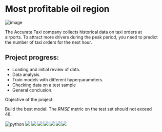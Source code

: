 # Most profitable oil region
![image](https://www.visitberlin.de/system/files/styles/visitberlin_hero_visitberlin_desktop_2x/private/image/Taxis_iStock.com_Foto%20Maxiphoto_DL_PPT_0.jpg?h=e5aec6c8&itok=gazAZU5e)

The Accurate Taxi company collects historical data on taxi orders at airports. To attract more drivers during the peak period, you need to predict the number of taxi orders for the next hour.


## Project progress:

- Loading and initial review of data.
- Data analysis.
- Train models with different hyperparameters.
- Checking data on a test sample
- General conclusion.

Objective of the project:

Build the best model. The *RMSE* metric on the test set should not exceed 48.

![python](https://img.shields.io/badge/Python-3.9-blue)
<img src="https://img.shields.io/badge/Numpy-DarkSlateGray?style=flat&logo=NumPy&logoColor=ЦВЕТ ЛОГОТИПА"/>
<img src="https://img.shields.io/badge/Scikit--learn-blue?style=flat&logo=scikit-learn&logoColor=ЦВЕТ ЛОГОТИПА"/>
<img src="https://img.shields.io/badge/Matplotlib-DarkCyan?style=flat&logo=&logoColor=ЦВЕТ ЛОГОТИПА"/>
<img src="https://img.shields.io/badge/Pandas-DarkSlateGray?style=flat&logo=pandas&logoColor=ЦВЕТ ЛОГОТИПА"/>
<img src="https://img.shields.io/badge/PyTorch-OrangeRed?style=flat&logo=PyTorch&logoColor=ЦВЕТ ЛОГОТИПА"/>
<img src="https://img.shields.io/badge/Catboost-Salmon?style=flat&logo=&logoColor=ЦВЕТ ЛОГОТИПА"/>
<img src="https://img.shields.io/badge/Seaborn-SkyBlue?style=flat&logo=&logoColor=ЦВЕТ ЛОГОТИПА"/>